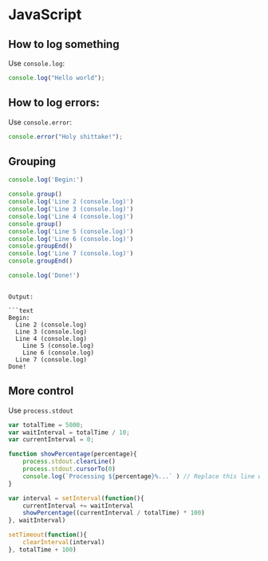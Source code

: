 # JavaScript

## How to log something

Use `console.log`:

```js
console.log("Hello world");
```

## How to log errors:

Use `console.error`:

```js
console.error("Holy shittake!");
```

## Grouping



```javascript
console.log('Begin:')

console.group()
console.log('Line 2 (console.log)')
console.log('Line 3 (console.log)')
console.log('Line 4 (console.log)')
console.group()
console.log('Line 5 (console.log)')
console.log('Line 6 (console.log)')
console.groupEnd()
console.log('Line 7 (console.log)')
console.groupEnd()

console.log('Done!')
```
```

Output:

```text
Begin:
  Line 2 (console.log)
  Line 3 (console.log)
  Line 4 (console.log)
    Line 5 (console.log)
    Line 6 (console.log)
  Line 7 (console.log)
Done!
```

## More control

Use `process.stdout`

```javascript
var totalTime = 5000;
var waitInterval = totalTime / 10;
var currentInterval = 0;

function showPercentage(percentage){
    process.stdout.clearLine()
    process.stdout.cursorTo(0)
    console.log(`Processing ${percentage}%...` ) // Replace this line with process.stdout.write(`Processing ${percentage}%...`)
}

var interval = setInterval(function(){
    currentInterval += waitInterval
    showPercentage((currentInterval / totalTime) * 100)
}, waitInterval)

setTimeout(function(){
    clearInterval(interval)
}, totalTime + 100)
```